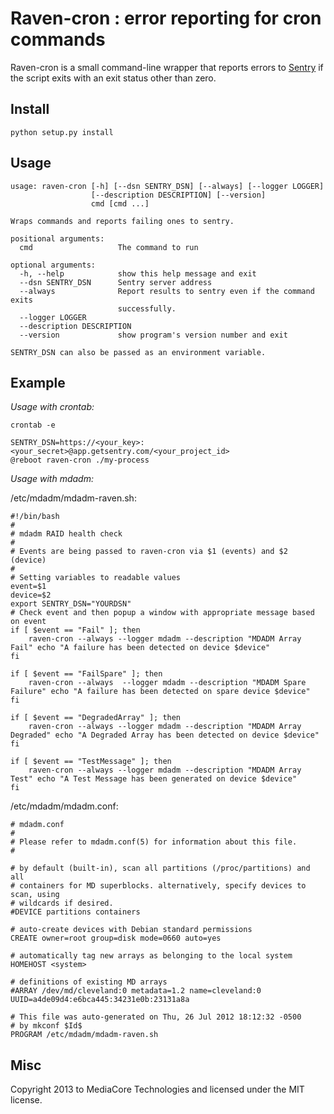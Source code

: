 Raven-cron : error reporting for cron commands
================================================

Raven-cron is a small command-line wrapper that reports errors to
[Sentry](http://getsentry.com) if the script exits with an exit status other
than zero.

Install
-------

`python setup.py install`

Usage
-----

```
usage: raven-cron [-h] [--dsn SENTRY_DSN] [--always] [--logger LOGGER]
                  [--description DESCRIPTION] [--version]
                  cmd [cmd ...]

Wraps commands and reports failing ones to sentry.

positional arguments:
  cmd                   The command to run

optional arguments:
  -h, --help            show this help message and exit
  --dsn SENTRY_DSN      Sentry server address
  --always              Report results to sentry even if the command exits
                        successfully.
  --logger LOGGER
  --description DESCRIPTION
  --version             show program's version number and exit

SENTRY_DSN can also be passed as an environment variable.
```

Example
-------

*Usage with crontab:*

`crontab -e`
```
SENTRY_DSN=https://<your_key>:<your_secret>@app.getsentry.com/<your_project_id>
@reboot raven-cron ./my-process
```

*Usage with mdadm:*

/etc/mdadm/mdadm-raven.sh:
```
#!/bin/bash
#
# mdadm RAID health check
#
# Events are being passed to raven-cron via $1 (events) and $2 (device)
#
# Setting variables to readable values
event=$1
device=$2
export SENTRY_DSN="YOURDSN"
# Check event and then popup a window with appropriate message based on event
if [ $event == "Fail" ]; then
    raven-cron --always --logger mdadm --description "MDADM Array Fail" echo "A failure has been detected on device $device"
fi
    
if [ $event == "FailSpare" ]; then
    raven-cron --always  --logger mdadm --description "MDADM Spare Failure" echo "A failure has been detected on spare device $device"
fi

if [ $event == "DegradedArray" ]; then
    raven-cron --always --logger mdadm --description "MDADM Array Degraded" echo "A Degraded Array has been detected on device $device"
fi

if [ $event == "TestMessage" ]; then
    raven-cron --always --logger mdadm --description "MDADM Array Test" echo "A Test Message has been generated on device $device"
fi
```

/etc/mdadm/mdadm.conf:

```
# mdadm.conf
#
# Please refer to mdadm.conf(5) for information about this file.
#

# by default (built-in), scan all partitions (/proc/partitions) and all
# containers for MD superblocks. alternatively, specify devices to scan, using
# wildcards if desired.
#DEVICE partitions containers

# auto-create devices with Debian standard permissions
CREATE owner=root group=disk mode=0660 auto=yes

# automatically tag new arrays as belonging to the local system
HOMEHOST <system>

# definitions of existing MD arrays
#ARRAY /dev/md/cleveland:0 metadata=1.2 name=cleveland:0 UUID=a4de09d4:e6bca445:34231e0b:23131a8a

# This file was auto-generated on Thu, 26 Jul 2012 18:12:32 -0500
# by mkconf $Id$
PROGRAM /etc/mdadm/mdadm-raven.sh
```

Misc
----

Copyright 2013 to MediaCore Technologies and licensed under the MIT license.

